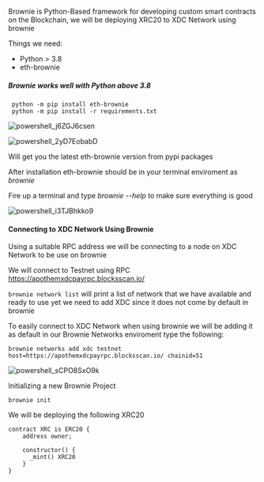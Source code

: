 Brownie is Python-Based framework for developing custom smart contracts on the Blockchain, we will be deploying XRC20 to XDC Network using brownie

Things we need:
  - Python > 3.8
  - eth-brownie

  ##### Brownie works well with Python above 3.8
  
 ```code
  python -m pip install eth-brownie
  python -m pip install -r requirements.txt
  ```
  ![powershell_j6ZGJ6csen](https://user-images.githubusercontent.com/41552663/197033638-5698520b-0c45-46e4-99c7-c40bd584f23b.gif)

  ![powershell_2yD7EobabD](https://user-images.githubusercontent.com/41552663/197037734-13540079-1cbb-4a99-8485-a51e05d72d40.gif)
  
  Will get you the latest eth-brownie version from pypi packages
  
  After installation eth-brownie should be in your terminal enviroment as *brownie*

  Fire up a terminal and type *brownie --help* to make sure everything is good

  ![powershell_i3TJBhkko9](https://user-images.githubusercontent.com/41552663/197038983-2df3513b-6015-47be-b0c9-a7ee2db9aea3.gif)

#### Connecting to XDC Network Using Brownie

Using a suitable RPC address we will be connecting to a node on XDC Network to be use on brownie

We will connect to Testnet using RPC https://apothemxdcpayrpc.blocksscan.io/

```brownie network list``` will print a list of network that we have available and ready to use yet we need to add XDC since it does not come by default in brownie 

To easily connect to XDC Network when using brownie we will be adding it as default in our Brownie Networks enviroment type the following:

```brownie networks add xdc testnet host=https://apothemxdcpayrpc.blocksscan.io/ chainid=51```

![powershell_sCPO8SxO9k](https://user-images.githubusercontent.com/41552663/197041710-8f88be4c-9271-4404-aa64-f7f4126284b7.gif)


  
 Initializing a new Brownie Project

```
brownie init
```

  We will be deploying the following XRC20
  ```solidity
  contract XRC is ERC20 {
      address owner;
	  
	  constructor() {
	    _mint() XRC20
	  }
  }
 ``` 